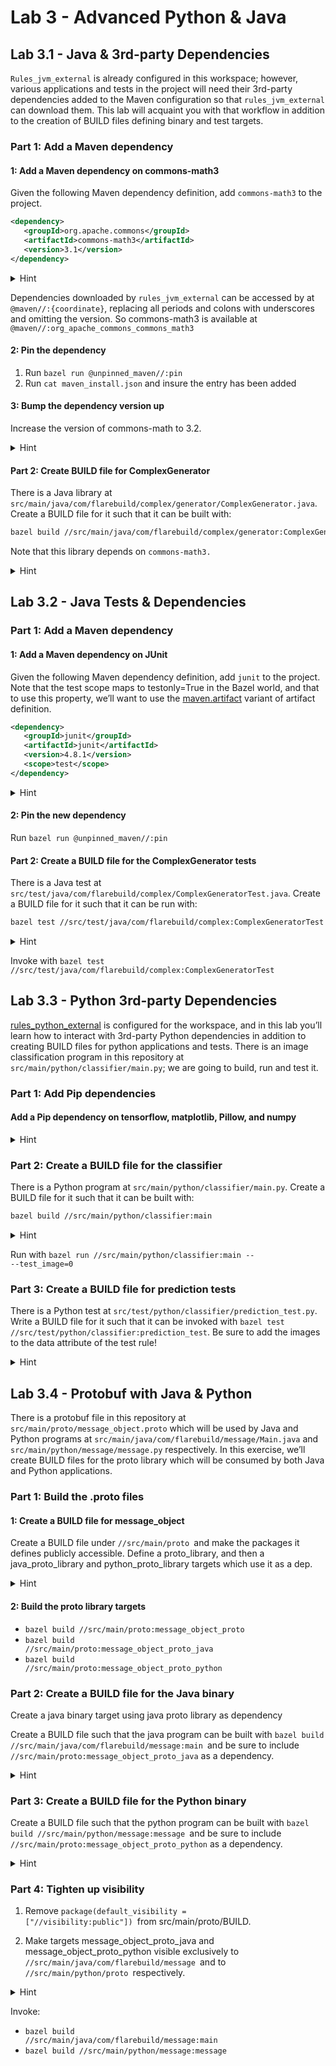# Lab 3 - Advanced Python & Java


## Lab 3.1 -  Java & 3rd-party Dependencies

<code>Rules_jvm_external</code> is already configured in this workspace; however, various applications and tests in the project will need their 3rd-party dependencies added to the Maven configuration so that <code>rules_jvm_external</code> can download them. This lab will acquaint you with that workflow in addition to the creation of BUILD files defining binary and test targets.


### Part 1: Add a Maven dependency


#### 1: Add a Maven dependency on commons-math3

Given the following Maven dependency definition, add <code>commons-math3</code> to the project.


```xml
<dependency>
   <groupId>org.apache.commons</groupId>
   <artifactId>commons-math3</artifactId>
   <version>3.1</version>
</dependency>
```

<details>
  <summary>Hint</summary> Add  <code>"org.apache.commons:commons-math3:3.1" </code>to the artifacts list of <code>maven_install</code> in the <code>WORKSPACE</code>: 


```bazel
maven_install(
   name = "maven",
   artifacts = [
       "org.apache.commons:commons-math3:3.1",
   ],
   maven_install_json = "//:maven_install.json",
   repositories = [
       "https://jcenter.bintray.com/",
       "https://maven.google.com",
       "https://repo1.maven.org/maven2",
   ],
)
```
</details>

Dependencies downloaded by <code>rules_jvm_external</code> can be accessed by at <code>@maven//:{coordinate}</code>, replacing all periods and colons with underscores and omitting the version. So commons-math3 is available at <code>@maven//:org_apache_commons_commons_math3</code>


#### 2: Pin the dependency



1. Run <code>bazel run @unpinned_maven//:pin</code>
2. Run <code>cat maven_install.json</code> and insure the entry has been added


#### 3: Bump the dependency version up

Increase the version of commons-math to 3.2.

<details>
  <summary>Hint</summary> Change  <code>"org.apache.commons:commons-math3:3.1" </code>to <code>"org.apache.commons:commons-math3:3.2" in </code>the artifacts list of <code>maven_install</code> in the <code>WORKSPACE</code>: 


```bazel
maven_install(
   name = "maven",
   artifacts = [
       "org.apache.commons:commons-math3:3.2",
   ],
   maven_install_json = "//:maven_install.json",
   repositories = [
       "https://jcenter.bintray.com/",
       "https://maven.google.com",
       "https://repo1.maven.org/maven2",
   ],
)
```
</details>


#### Part 2: Create BUILD file for ComplexGenerator

There is a Java library at <code>src/main/java/com/flarebuild/complex/generator/ComplexGenerator.java</code>. Create a BUILD file for it such that it can be built with:


```bash
bazel build //src/main/java/com/flarebuild/complex/generator:ComplexGenerator
```

Note that this library depends on <code>commons-math3. </code>

<details>
  <summary>Hint</summary> create file <code>src/main/java/com/flarebuild/complex/generator/BUILD</code> with contents:


```bazel
load("@rules_java//java:defs.bzl", "java_library")

package(default_visibility = ["//visibility:public"])

java_library(
    name = "ComplexGenerator",
    srcs = ["ComplexGenerator.java"],
    deps = [
        "@maven//:org_apache_commons_commons_math3",
    ],
)
```
</details>


## Lab 3.2 - Java Tests & Dependencies


### Part 1: Add a Maven dependency


#### 1: Add a Maven dependency on JUnit

Given the following Maven dependency definition, add <code>junit</code> to the project. Note that the test scope maps to testonly=True in the Bazel world, and that to use this property, we’ll want to use the [maven.artifact](https://github.com/bazelbuild/rules_jvm_external/blob/master/docs/api.md#mavenartifact) variant of artifact definition.


```xml
<dependency>
   <groupId>junit</groupId>
   <artifactId>junit</artifactId>
   <version>4.8.1</version>
   <scope>test</scope>
</dependency>
```


<details>
  <summary>Hint</summary> Update <code>maven_install</code> in the <code>WORKSPACE</code> to the following:


```bazel
maven_install(
   name = "maven",
   artifacts = [
       maven.artifact(
           "junit",
           "junit",
           "4.8.1",
           testonly = True,
       ),
       "org.apache.commons:commons-math3:3.2",
   ],
   maven_install_json = "//:maven_install.json",
   repositories = [
       "https://jcenter.bintray.com/",
       "https://maven.google.com",
       "https://repo1.maven.org/maven2",
   ],
)
```
</details>


#### 2: Pin the new dependency

Run <code>bazel run @unpinned_maven//:pin</code>


#### Part 2: Create a BUILD file for the ComplexGenerator tests 

There is a Java test at <code>src/test/java/com/flarebuild/complex/ComplexGeneratorTest.java</code>. Create a BUILD file for it such that it can be run with: 


```bash
bazel test //src/test/java/com/flarebuild/complex:ComplexGeneratorTest
```


<details>
  <summary>Hint</summary> Create file <code>src/test/java/com/flarebuild/complex/BUILD </code>with contents:


```bazel
load("@rules_java//java:defs.bzl", "java_library", "java_test")

java_test(
   name = "ComplexGeneratorTest",
   size = "small",
   srcs = ["ComplexGeneratorTest.java"],
   test_class = "com.flarebuild.complex.ComplexGeneratorTest",
   deps = [
       "//src/main/java/com/flarebuild/complex/generator:ComplexGenerator",
       "@maven//:junit_junit",
   ],
)
```
</details>

Invoke with  <code>bazel test //src/test/java/com/flarebuild/complex:ComplexGeneratorTest</code>



## Lab 3.3 - Python 3rd-party Dependencies

[rules_python_external](https://github.com/dillon-giacoppo/rules_python_external/blob/master/example/BUILD#L31) is configured for the workspace, and in this lab you’ll learn how to interact with 3rd-party Python dependencies in addition to creating BUILD files for python applications and tests. There is an image classification program in this repository at <code>src/main/python/classifier/main.py</code>; we are going to build, run and test it.


### Part 1: Add Pip dependencies


#### Add a Pip dependency on tensorflow, matplotlib, Pillow, and numpy

<details>
  <summary>Hint</summary> in requirements.txt add the following: 


```pip
    numpy==1.19.1
    tensorflow==2.3.0
    matplotlib==3.1.2
    Pillow==7.2.0
```

</details>

### Part 2: Create a BUILD file for the classifier

There is a Python program at <code>src/main/python/classifier/main.py</code>. Create a BUILD file for it such that it can be built with: 


```bash
bazel build //src/main/python/classifier:main
```


<details>
  <summary>Hint</summary> Create file <code>src/main/python/classifier/BUILD </code>with contents:


```bazel
load("@pip//:requirements.bzl", "requirement")
py_binary(
    name = "main",
    srcs = ["main.py"],
    data = glob(["model/**"]),
    deps = [
        requirement("tensorflow"),
        requirement("matplotlib"),
    ],
)
```
</details>

Run with  <code>bazel run //src/main/python/classifier:main -- --test_image=0</code>


### Part 3: Create a BUILD file for prediction tests

There is a Python test at <code>src/test/python/classifier/prediction_test.py</code>. Write a BUILD file for it such that it can be invoked with <code>bazel test //src/test/python/classifier:prediction_test</code>. Be sure to add the images to the data attribute of the test rule!

<details>
  <summary>Hint</summary> Create file <code>src/test/python/classifier/BUILD </code>with contents:


```bazel
load("@pip//:requirements.bzl", "requirement")

py_test(
    name = "prediction_test",
    size = "small",
    srcs = ["prediction_test.py"],
    data = [":images"],
    deps = [
        requirement("Pillow"),
        requirement("numpy"),
        "//src/main/python/classifier:main",
    ],
)

filegroup(
    name = "images",
    srcs = [
        "images/pullover.png",
        "images/trousers.png",
    ],
)
```
</details>


## Lab 3.4 - Protobuf with Java & Python

There is a protobuf file in this repository at <code>src/main/proto/message_object.proto</code> which will be used by Java and Python programs at <code>src/main/java/com/flarebuild/message/Main.java</code> and <code>src/main/python/message/message.py</code> respectively. In this exercise, we’ll create BUILD files for the proto library which will be consumed by both Java and Python applications.


### Part 1: Build the .proto files


#### 1: Create a BUILD file for message_object 

Create a BUILD file under <code>//src/main/proto </code>and make the packages it defines publicly accessible. Define a proto_library, and then a java_proto_library and python_proto_library targets which use it as a dep.

<details>
  <summary>Hint</summary> create file src/main/proto/BUILD: 


```bazel
load("@rules_java//java:defs.bzl", "java_proto_library")
load("@rules_proto//proto:defs.bzl", "proto_library")
load("@rules_proto_grpc//python:defs.bzl", "python_proto_library")

package(default_visibility = ["//visibility:public"])

proto_library(
   name = "message_object_proto",
   srcs = [":message_object.proto"],
)

java_proto_library(
   name = "message_object_proto_java",
   deps = [":message_object_proto"],
)

python_proto_library(
   name = "message_object_proto_python",
   deps = [":message_object_proto"],
)
```

</details>

#### 2: Build the proto library targets

* <code>bazel build //src/main/proto:message_object_proto</code>
* <code>bazel build //src/main/proto:message_object_proto_java</code>
* <code>bazel build //src/main/proto:message_object_proto_python</code>


### Part 2: Create a BUILD file for the Java binary 

Create a java binary target using java proto library as dependency

Create a BUILD file such that the java program can be built with <code>bazel build //src/main/java/com/flarebuild/message:main </code>and be sure to include <code>//src/main/proto:message_object_proto_java</code> as a dependency.

<details>
  <summary>Hint</summary> Create file <code>src/main/java/com/flarebuild/message/BUILD </code>with contents: 


```bazel
load("@rules_java//java:defs.bzl", "java_binary")

java_binary(
    name = "main",
    srcs = ["Main.java"],
    main_class = "com.flarebuild.message.Main",
    deps = [
        "//src/main/proto:message_object_proto_java",
    ],
)
```
</details>


### Part 3: Create a BUILD file for the Python binary 

Create a BUILD file such that the python program can be built with <code>bazel build //src/main/python/message:message </code>and be sure to include <code>//src/main/proto:message_object_proto_python</code> as a dependency.

<details>
  <summary>Hint</summary> the file <code>//src/main/python/message/BUILD </code>should contain:


```bazel
load("@rules_python//python:defs.bzl", "py_binary")

py_binary(
    name = "message",
    srcs = ["message.py"],
    deps = [
        "//src/main/proto:message_object_proto_python",
    ],
)
```
</details>

### Part 4: Tighten up visibility


1. Remove <code>package(default_visibility = ["//visibility:public"]) </code>from src/main/proto/BUILD.

2. Make targets message_object_proto_java and message_object_proto_python  visible exclusively  to  <code>//src/main/java/com/flarebuild/message </code>and to<code> //src/main/python/proto </code>respectively.

<details>
  <summary>Hint</summary> Targets now should look like this:


```bazel
java_proto_library(
    name = "message_object_proto_java",
    visibility = ["//src/main/java/com/flarebuild/message:__pkg__"],
    deps = [":message_object_proto"],
)

python_proto_library(
    name = "message_object_proto_python",
    visibility = ["//src/main/python/message:__pkg__"],
    deps = [":message_object_proto"],
)
```
</details>

Invoke:

*   <code>bazel build //src/main/java/com/flarebuild/message:main</code>
*   <code>bazel build //src/main/python/message:message</code>
